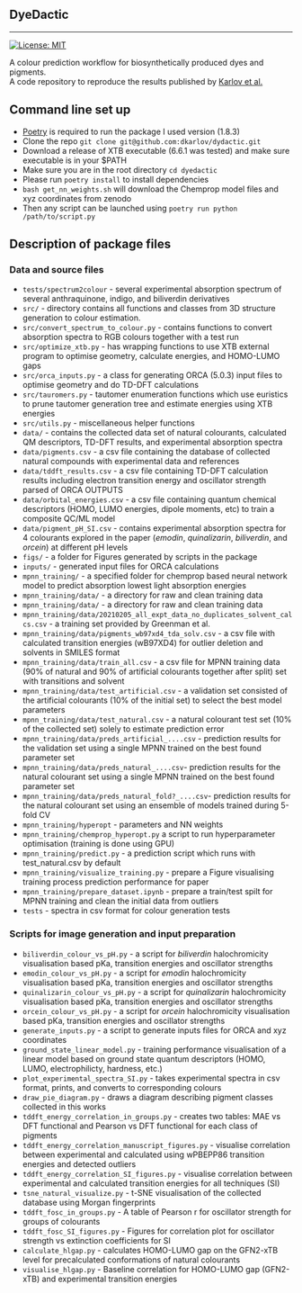 ## DyeDactic
--- -
[//]: (Badges)
[![License: MIT](https://img.shields.io/badge/License-MIT-yellow.svg)](https://opensource.org/licenses/MIT)

A colour prediction workflow for biosynthetically produced dyes and pigments.  
A code repository to reproduce the results published by [Karlov et al.]()

## Command line set up
- [Poetry](https://python-poetry.org/docs/#installing-with-the-official-installer) is required to run the package I used version (1.8.3)
- Clone the repo `git clone git@github.com:dkarlov/dydactic.git`
- Download a release of XTB executable (6.6.1 was tested) and make sure executable is in your $PATH
- Make sure you are in the root directory `cd dyedactic`
- Please run `poetry install` to install dependencies
- `bash get_nn_weights.sh` will download the Chemprop model files and xyz coordinates from zenodo 
- Then any script can be launched using `poetry run python /path/to/script.py`

## Description of package files
### Data and source files
- `tests/spectrum2colour` - several experimental absorption spectrum of several anthraquinone, indigo, and biliverdin derivatives
- `src/` - directory contains all functions and classes from 3D structure generation to colour estimation. 
- `src/convert_spectrum_to_colour.py` - contains functions to convert absorption spectra to RGB colours together with a test run
- `src/optimize_xtb.py` - has wrapping functions to use XTB external program to optimise geometry, calculate energies, and HOMO-LUMO gaps  
- `src/orca_inputs.py` - a class for generating ORCA (5.0.3) input files to optimise geometry and do TD-DFT calculations 
- `src/tauromers.py` - tautomer enumeration functions which use euristics to prune tautomer generation tree and estimate energies using XTB energies
- `src/utils.py` - miscellaneous helper functions
- `data/` - contains the collected data set of natural colourants, calculated QM descriptors, TD-DFT results, and experimental absorption spectra 
- `data/pigments.csv` - a csv file containing the database of collected natural compounds with experimental data and references
- `data/tddft_results.csv` - a csv file containing TD-DFT calculation results including electron transition energy and oscillator strength parsed of ORCA OUTPUTS
- `data/orbital_energies.csv` - a csv file containing quantum chemical descriptors (HOMO, LUMO energies, dipole moments, etc) to train a composite QC/ML model
- `data/pigment_pH_SI.csv` - contains experimental absorption spectra for 4 colourants explored in the paper (*emodin*, *quinalizarin*, *biliverdin*, and *orcein*) at different pH levels
- `figs/` - a folder for Figures generated by scripts in the package
- `inputs/` - generated input files for ORCA calculations
- `mpnn_training/` - a specified folder for chemprop based neural network model to predict absorption lowest light absorption energies
- `mpnn_training/data/` - a directory for raw and clean training data 
- `mpnn_training/data/` - a directory for raw and clean training data 
- `mpnn_training/data/20210205_all_expt_data_no_duplicates_solvent_calcs.csv` - a training set provided by Greenman et al.
- `mpnn_training/data/pigments_wb97xd4_tda_solv.csv` - a csv file with calculated transition energies (wB97XD4) for outlier deletion and solvents in SMILES format 
- `mpnn_training/data/train_all.csv` - a csv file for MPNN training data (90% of natural and 90% of artificial colourants together after split) set with transitions and solvent
- `mpnn_training/data/test_artificial.csv` - a validation set consisted of the artificial colourants (10% of the initial set) to select the best model parameters
- `mpnn_training/data/test_natural.csv` - a natural colourant test set (10% of the collected set) solely to estimate prediction error
- `mpnn_training/data/preds_artificial_....csv` - prediction results for the validation set using a single MPNN trained on the best found parameter set
- `mpnn_training/data/preds_natural_....csv`- prediction results for the natural colourant set using a single MPNN trained on the best found parameter set
- `mpnn_training/data/preds_natural_fold?_....csv`- prediction results for the natural colourant set using an ensemble of models trained during 5-fold CV
- `mpnn_training/hyperopt` - parameters and NN weights
- `mpnn_training/chemprop_hyperopt.py` a script to run hyperparameter optimisation (training is done using GPU)
- `mpnn_training/predict.py` - a prediction script which runs with test_natural.csv by default
- `mpnn_training/visualize_training.py` - prepare a Figure visualising training process prediction performance for paper
- `mpnn_training/prepare_dataset.ipynb` - prepare a train/test spilt for MPNN training and clean the initial data from outliers
- `tests` - spectra in csv format for colour generation tests

### Scripts for image generation and input preparation
- `biliverdin_colour_vs_pH.py` - a script for *biliverdin* halochromicity visualisation based pKa, transition energies and oscillator strengths 
- `emodin_colour_vs_pH.py` - a script for *emodin* halochromicity visualisation based pKa, transition energies and oscillator strengths 
- `quinalizarin_colour_vs_pH.py` - a script for *quinalizarin* halochromicity visualisation based pKa, transition energies and oscillator strengths 
- `orcein_colour_vs_pH.py` - a script for *orcein* halochromicity visualisation based pKa, transition energies and oscillator strengths 
- `generate_inputs.py` - a script to generate inputs files for ORCA and xyz coordinates
- `ground_state_linear_model.py` - training performance visualisation of a linear model based on ground state quantum descriptors (HOMO, LUMO, electrophilicty, hardness, etc.)
- `plot_experimental_spectra_SI.py` - takes experimental spectra in csv format, prints, and converts to corresponding colours 
- `draw_pie_diagram.py` - draws a diagram describing pigment classes collected in this works
- `tddft_energy_correlation_in_groups.py` - creates two tables: MAE vs DFT functional and Pearson vs DFT functional for each class of pigments 
- `tddft_energy_correlation_manuscript_figures.py` - visualise correlation between experimental and calculated using wPBEPP86 transition energies and detected outliers
- `tddft_energy_correlation_SI_figures.py` - visualise correlation between experimental and calculated transition energies for all techniques (SI)
- `tsne_natural_visualize.py` - t-SNE visualisation of the collected database using Morgan fingerprints
- `tddft_fosc_in_groups.py` - A table of Pearson r for oscillator strength for groups of colourants
- `tddft_fosc_SI_figures.py` - Figures for correlation plot for oscillator strength vs extinction coefficients for SI
- `calculate_hlgap.py` - calculates HOMO-LUMO gap on the GFN2-xTB level for precalculated conformations of natural colourants
- `visualise_hlgap.py` - Baseline correlation for HOMO-LUMO gap (GFN2-xTB) and experimental transition energies